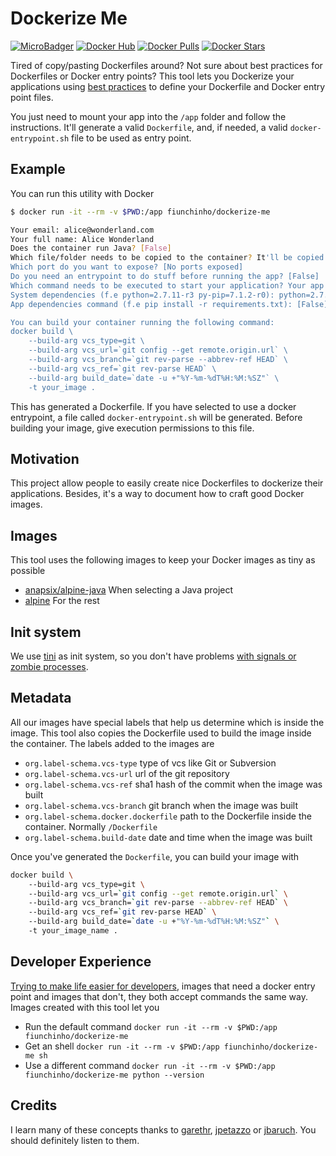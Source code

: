 # Dockerize Me
[![MicroBadger](https://images.microbadger.com/badges/image/fiunchinho/dockerize-me.svg)](https://microbadger.com/images/fiunchinho/dockerize-me "Get your own image badge on microbadger.com")
[![Docker Hub](https://img.shields.io/badge/docker-ready-blue.svg)](https://hub.docker.com/r/fiunchinho/dockerize-me/)
[![Docker Pulls](https://img.shields.io/docker/pulls/fiunchinho/dockerize-me.svg?maxAge=2592000)]()
[![Docker Stars](https://img.shields.io/docker/stars/fiunchinho/dockerize-me.svg?maxAge=2592000)]()

Tired of copy/pasting Dockerfiles around? Not sure about best practices for Dockerfiles or Docker entry points?
This tool lets you Dockerize your applications using [best practices](https://github.com/docker-library/official-images#review-guidelines) to define your Dockerfile and Docker entry point files.

You just need to mount your app into the `/app` folder and follow the instructions.
It'll generate a valid `Dockerfile`, and, if needed, a valid `docker-entrypoint.sh` file to be used as entry point.

## Example
You can run this utility with Docker

```bash
$ docker run -it --rm -v $PWD:/app fiunchinho/dockerize-me

Your email: alice@wonderland.com
Your full name: Alice Wonderland
Does the container run Java? [False] 
Which file/folder needs to be copied to the container? It'll be copied into '/app' [.] 
Which port do you want to expose? [No ports exposed] 
Do you need an entrypoint to do stuff before running the app? [False] 
Which command needs to be executed to start your application? Your app lives in '/app' python /app/dockerize-me/dockerize.py
System dependencies (f.e python=2.7.11-r3 py-pip=7.1.2-r0): python=2.7.11-r3 py-pip=7.1.2-r0
App dependencies command (f.e pip install -r requirements.txt): [False] pip install -r requirements.txt

You can build your container running the following command: 
docker build \ 
    --build-arg vcs_type=git \ 
    --build-arg vcs_url=`git config --get remote.origin.url` \ 
    --build-arg vcs_branch=`git rev-parse --abbrev-ref HEAD` \ 
    --build-arg vcs_ref=`git rev-parse HEAD` \ 
    --build-arg build_date=`date -u +"%Y-%m-%dT%H:%M:%SZ"` \
    -t your_image .
```

This has generated a Dockerfile.
If you have selected to use a docker entrypoint, a file called `docker-entrypoint.sh` will be generated. Before building your image, give execution permissions to this file.

## Motivation
This project allow people to easily create nice Dockerfiles to dockerize their applications. Besides, it's a way to document how to craft good Docker images.

## Images
This tool uses the following images to keep your Docker images as tiny as possible
- [anapsix/alpine-java](https://hub.docker.com/r/anapsix/alpine-java/) When selecting a Java project
- [alpine](https://hub.docker.com/_/alpine/) For the rest

## Init system
We use [tini](https://github.com/krallin/tini) as init system, so you don't have problems [with signals or zombie processes](https://github.com/docker-library/official-images#init).

## Metadata
All our images have special labels that help us determine which is inside the image. This tool also copies the Dockerfile used to build the image inside the container.
The labels added to the images are
- `org.label-schema.vcs-type` type of vcs like Git or Subversion
- `org.label-schema.vcs-url` url of the git repository
- `org.label-schema.vcs-ref` sha1 hash of the commit when the image was built
- `org.label-schema.vcs-branch` git branch when the image was built
- `org.label-schema.docker.dockerfile` path to the Dockerfile inside the container. Normally `/Dockerfile`
- `org.label-schema.build-date` date and time when the image was built

Once you've generated the `Dockerfile`, you can build your image with

```bash
docker build \ 
    --build-arg vcs_type=git \ 
    --build-arg vcs_url=`git config --get remote.origin.url` \ 
    --build-arg vcs_branch=`git rev-parse --abbrev-ref HEAD` \ 
    --build-arg vcs_ref=`git rev-parse HEAD` \ 
    --build-arg build_date=`date -u +"%Y-%m-%dT%H:%M:%SZ"` \ 
    -t your_image_name .
```

## Developer Experience
[Trying to make life easier for developers](https://github.com/docker-library/official-images#consistency), images that need a docker entry point and images that don't, they both accept commands the same way. Images created with this tool let you
- Run the default command `docker run -it --rm -v $PWD:/app fiunchinho/dockerize-me`
- Get an shell `docker run -it --rm -v $PWD:/app fiunchinho/dockerize-me sh`
- Use a different command `docker run -it --rm -v $PWD:/app fiunchinho/dockerize-me python --version`

## Credits
I learn many of these concepts thanks to [garethr](https://twitter.com/garethr), [jpetazzo](https://twitter.com/jpetazzo) or [jbaruch](https://twitter.com/jbaruch). You should definitely listen to them.
